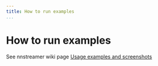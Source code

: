 ```yaml
---
title: How to run examples
...
```


# How to run examples

See nnstreamer wiki page [Usage examples and screenshots](https://github.com/nnstreamer/nnstreamer/wiki/usage-examples-screenshots)
